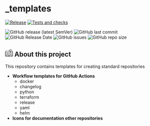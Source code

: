 # _templates
[![Release](https://github.com/obervinov/_templates/actions/workflows/.release.yaml/badge.svg)](https://github.com/obervinov/_templates/actions/workflows/.release.yaml)
[![Tests and checks](https://github.com/obervinov/_templates/actions/workflows/.lint.yaml/badge.svg)](https://github.com/obervinov/_templates/actions/workflows/.lint.yaml)

![GitHub release (latest SemVer)](https://img.shields.io/github/v/release/obervinov/_templates?style=for-the-badge)
![GitHub last commit](https://img.shields.io/github/last-commit/obervinov/_templates?style=for-the-badge)
![GitHub Release Date](https://img.shields.io/github/release-date/obervinov/_templates?style=for-the-badge)
![GitHub issues](https://img.shields.io/github/issues/obervinov/_templates?style=for-the-badge)
![GitHub repo size](https://img.shields.io/github/repo-size/obervinov/_templates?style=for-the-badge)

## <img src="https://github.com/obervinov/_templates/blob/main/icons/book.png" width="25" title="about"> About this project
This repository contains templates for creating standard repositories
- **Workflow templates for GitHub Actions**
  - docker
  - changelog
  - python
  - terraform
  - release
  - yaml
  - helm
- **Icons for documentation other repositories**
